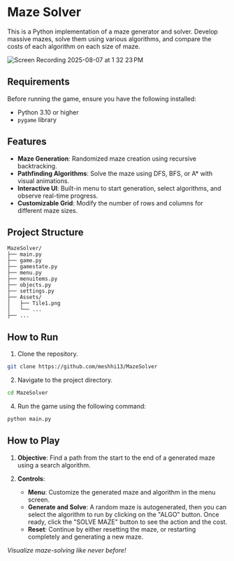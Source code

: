 
# Maze Solver

This is a Python implementation of a maze generator and solver. Develop massive mazes, solve them using various algorithms, and compare the costs of each algorithm on each size of maze.

![Screen Recording 2025-08-07 at 1 32 23 PM](https://github.com/user-attachments/assets/83e35918-2bbd-4c58-9abb-af6e743a9dcb)

## Requirements

Before running the game, ensure you have the following installed:

- Python 3.10 or higher
- `pygame` library

## Features

- **Maze Generation**: Randomized maze creation using recursive backtracking.  
- **Pathfinding Algorithms**: Solve the maze using DFS, BFS, or A* with visual animations.  
- **Interactive UI**: Built-in menu to start generation, select algorithms, and observe real-time progress.  
- **Customizable Grid**: Modify the number of rows and columns for different maze sizes.  

## Project Structure
```
MazeSolver/
├── main.py
├── game.py
├── gamestate.py
├── menu.py
├── menuitems.py
├── objects.py
├── settings.py
├── Assets/
│   ├── Tile1.png
│   └── ...
├── ...
```

## How to Run

1. Clone the repository.
```sh
git clone https://github.com/meshhi13/MazeSolver
```
2. Navigate to the project directory.
```sh
cd MazeSolver
```
4. Run the game using the following command:
```bash
python main.py
```

## How to Play

1. **Objective**: Find a path from the start to the end of a generated maze using a search algorithm.

2. **Controls**:
   - **Menu**: Customize the generated maze and algorithm in the menu screen.
   - **Generate and Solve**: A random maze is autogenerated, then you can select the algorithm to run by clicking on the "ALGO" button. Once ready, click 
     the "SOLVE MAZE" button to see the action and the cost.
   - **Reset**: Continue by either resetting the maze, or restarting completely and generating a new maze.

*Visualize maze-solving like never before!*
